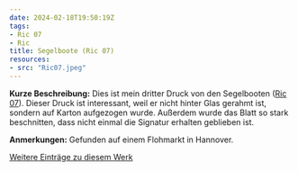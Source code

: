```yaml
---
date: 2024-02-18T19:50:19Z
tags:
- Ric 07
- Ric
title: Segelboote (Ric 07)
resources:
- src: "Ric07.jpeg"
---
```


**Kurze Beschreibung:** Dies ist mein dritter Druck von den Segelbooten ([Ric 07](/tags/Ric-07)). Dieser Druck ist interessant, weil er nicht hinter Glas gerahmt ist, sondern auf Karton aufgezogen wurde. Außerdem wurde das Blatt so stark beschnitten, dass nicht einmal die Signatur erhalten geblieben ist.

**Anmerkungen:** Gefunden auf einem Flohmarkt in Hannover.

[Weitere Einträge zu diesem Werk](/tags/Ric-07)
